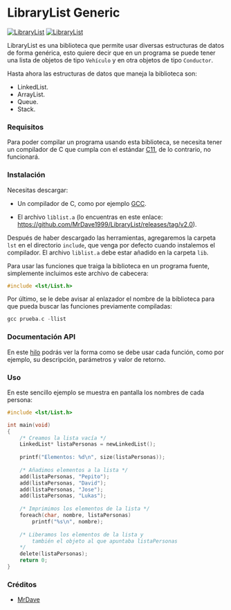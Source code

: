 # LibraryList Generic
[![LibraryList](https://img.shields.io/badge/C-ListGeneric-blue)](https://github.com/MrDave1999/LibraryList)
[![LibraryList](https://img.shields.io/badge/LibraryList-v2.0-blue)](https://github.com/MrDave1999/LibraryList)

LibraryList es una biblioteca que permite usar diversas estructuras de datos de forma genérica, esto quiere decir que en un programa se puede tener una lista de objetos de tipo `Vehículo` y en otra objetos de tipo `Conductor`.

Hasta ahora las estructuras de datos que maneja la biblioteca son:

- LinkedList.
- ArrayList.
- Queue.
- Stack.

### Requisitos

Para poder compilar un programa usando esta biblioteca, se necesita tener un compilador de C que cumpla con el estándar [C11](https://es.wikipedia.org/wiki/C_(lenguaje_de_programaci%C3%B3n)#C11), de lo contrario, no funcionará.

### Instalación

Necesitas descargar:

- Un compilador de C, como por ejemplo [GCC](https://jmeubank.github.io/tdm-gcc/download/).

- El archivo `liblist.a` (lo encuentras en este enlace: https://github.com/MrDave1999/LibraryList/releases/tag/v2.0).

Después de haber descargado las herramientas, agregaremos la carpeta `lst` en el directorio `include`, que venga por defecto cuando instalemos el compilador. El archivo `liblist.a` debe estar añadido en la carpeta `lib`.

Para usar las funciones que traiga la biblioteca en un programa fuente, simplemente incluimos este archivo de cabecera:
```c
#include <lst/List.h>
```
Por último, se le debe avisar al enlazador el nombre de la biblioteca para que pueda buscar las funciones previamente compiladas:
```c
gcc prueba.c -llist
```

### Documentación API

En este [hilo](https://github.com/MrDave1999/LibraryList/wiki/Documentaci%C3%B3n) podrás ver la forma como se debe usar cada función, como por ejemplo, su descripción, parámetros y valor de retorno.

### Uso

En este sencillo ejemplo se muestra en pantalla los nombres de cada persona:
```c
#include <lst/List.h>

int main(void)
{
	/* Creamos la lista vacía */
	LinkedList* listaPersonas = newLinkedList();
	
	printf("Elementos: %d\n", size(listaPersonas));
	
	/* Añadimos elementos a la lista */
	add(listaPersonas, "Pepito");
	add(listaPersonas, "David");
	add(listaPersonas, "Jose");
	add(listaPersonas, "Lukas");
	
	/* Imprimimos los elementos de la lista */
	foreach(char, nombre, listaPersonas)
		printf("%s\n", nombre);
	
	/* Liberamos los elementos de la lista y 
		también el objeto al que apuntaba listaPersonas 
	*/
	delete(listaPersonas);
	return 0;
}
```

### Créditos

- [MrDave](https://github.com/MrDave1999) 
